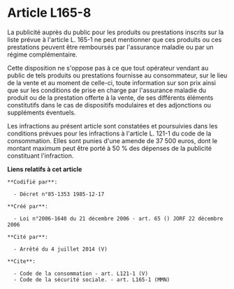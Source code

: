 # Article L165-8

La publicité auprès du public pour les produits ou prestations inscrits sur la liste prévue à l'article L. 165-1 ne peut
mentionner que ces produits ou ces prestations peuvent être remboursés par l'assurance maladie ou par un régime
complémentaire.

Cette disposition ne s'oppose pas à ce que tout opérateur vendant au public de tels produits ou prestations fournisse au
consommateur, sur le lieu de la vente et au moment de celle-ci, toute information sur son prix ainsi que sur les conditions
de prise en charge par l'assurance maladie du produit ou de la prestation offerte à la vente, de ses différents éléments
constitutifs dans le cas de dispositifs modulaires et des adjonctions ou suppléments éventuels.

Les infractions au présent article sont constatées et poursuivies dans les conditions prévues pour les infractions à
l'article L. 121-1 du code de la consommation. Elles sont punies d'une amende de 37 500 euros, dont le montant maximum peut
être porté à 50 % des dépenses de la publicité constituant l'infraction.

**Liens relatifs à cet article**

	**Codifié par**:

	  - Décret n°85-1353 1985-12-17

	**Créé par**:

	  - Loi n°2006-1640 du 21 décembre 2006 - art. 65 () JORF 22 décembre 2006

	**Cité par**:

	  - Arrêté du 4 juillet 2014 (V)

	**Cite**:

	  - Code de la consommation - art. L121-1 (V)
	  - Code de la sécurité sociale. - art. L165-1 (MMN)
